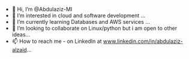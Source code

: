 - 👋 Hi, I’m @Abdulaziz-MI
- 👀 I’m interested in cloud and software development  ...
- 🌱 I’m currently learning Databases and AWS services ...
- 💞️ I’m looking to collaborate on Linux/python but i am open to other ideas...
- 📫 How to reach me - on LinkedIn at www.linkedin.com/in/abdulaziz-alzaid...

<!---
Abdulaziz-MI/Abdulaziz-MI is a ✨ special ✨ repository because its `README.md` (this file) appears on your GitHub profile.
You can click the Preview link to take a look at your changes.
--->
